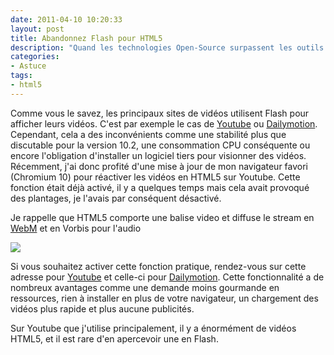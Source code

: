 ```yaml
---
date: 2011-04-10 10:20:33
layout: post
title: Abandonnez Flash pour HTML5
description: "Quand les technologies Open-Source surpassent les outils privateurs."
categories:
- Astuce
tags:
- html5
---
```


Comme vous le savez, les principaux sites de vidéos utilisent Flash pour afficher leurs vidéos. C'est par exemple le cas de [Youtube](http://www.youtube.com) ou [Dailymotion](http://www.dailymotion.com/fr). Cependant, cela a des inconvénients comme une stabilité plus que discutable pour la version 10.2, une consommation CPU conséquente ou encore l'obligation d'installer un logiciel tiers pour visionner des vidéos. Récemment, j'ai donc profité d'une mise à jour de mon navigateur favori (Chromium 10) pour réactiver les vidéos en HTML5 sur Youtube.
Cette fonction était déjà activé, il y a quelques temps mais cela avait provoqué des plantages, je l'avais par conséquent désactivé.

<!-- more -->

Je rappelle que HTML5 comporte une balise video et diffuse le stream en [WebM](http://fr.wikipedia.org/wiki/WebM) et en Vorbis pour l'audio

<img class="imgcenter" src="http://linuxien.legtux.org/uploads/images/2011/04/HTML-5.png">

Si vous souhaitez activer cette fonction pratique, rendez-vous sur cette adresse pour [Youtube](http://www.youtube.com/html5) et celle-ci pour [Dailymotion](http://http://www.dailymotion.com/html5). Cette fonctionnalité a de nombreux avantages comme une demande moins gourmande en ressources, rien à installer en plus de votre navigateur, un chargement des vidéos plus rapide et plus aucune publicités.

Sur Youtube que j'utilise principalement, il y a énormément de vidéos HTML5, et il est rare d'en apercevoir une en Flash.
